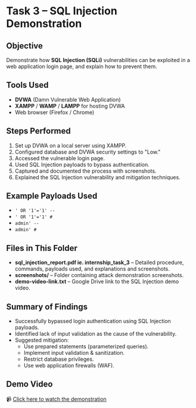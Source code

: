 # Task 3 – SQL Injection Demonstration

## Objective
Demonstrate how **SQL Injection (SQLi)** vulnerabilities can be exploited in a web application login page, and explain how to prevent them.

## Tools Used
- **DVWA** (Damn Vulnerable Web Application)
- **XAMPP** / **WAMP** / **LAMPP** for hosting DVWA
- Web browser (Firefox / Chrome)

## Steps Performed
1. Set up DVWA on a local server using XAMPP.
2. Configured database and DVWA security settings to "Low."
3. Accessed the vulnerable login page.
4. Used SQL Injection payloads to bypass authentication.
5. Captured and documented the process with screenshots.
6. Explained the SQL Injection vulnerability and mitigation techniques.

## Example Payloads Used
- `' OR '1'='1' --`
- `' OR '1'='1' #`
- `admin' --`
- `admin' #`

## Files in This Folder
- **sql_injection_report.pdf ie. internship_task_3** – Detailed procedure, commands, payloads used, and explanations and screenshots.
- **screenshots/** – Folder containing attack demonstration screenshots.
- **demo-video-link.txt** – Google Drive link to the SQL Injection demo video.

## Summary of Findings
- Successfully bypassed login authentication using SQL Injection payloads.
- Identified lack of input validation as the cause of the vulnerability.
- Suggested mitigation:
  - Use prepared statements (parameterized queries).
  - Implement input validation & sanitization.
  - Restrict database privileges.
  - Use web application firewalls (WAF).

## Demo Video
📹 [Click here to watch the demonstration](https://drive.google.com/file/d/1BUm15RvoUHlJQ8FI5svdOlMlsLSmBPcK/view?usp=sharing)

